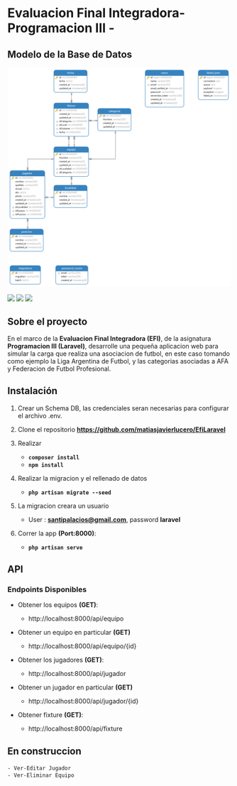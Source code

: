 # Evaluacion Final Integradora-Programacion III - 

## Modelo de la Base de Datos

![Database_Model](https://github.com/matiasjavierlucero/EfiLaravel/blob/master/public/images/Diagram.png)

<a href="#"><img src="https://img.shields.io/badge/license-MIT-green"></a>
<a href="#"><img src="https://img.shields.io/badge/php-^7.2.28-blue"></a>
<a href="#"><img src="https://img.shields.io/badge/laravel-^7.29-red"></a>


## Sobre el proyecto
En el marco de la **Evaluacion Final Integradora (EFI)**, de la asignatura **Programacion III (Laravel)**, desarrolle una pequeña aplicacion web para simular la carga que realiza una asociacion de futbol, en este caso tomando como ejemplo la Liga Argentina de Futbol, y las categorias asociadas a AFA y Federacion de Futbol Profesional.


## Instalación 

1. Crear un Schema DB, las credenciales seran necesarias para configurar el archivo .env.

2. Clone el repositorio **https://github.com/matiasjavierlucero/EfiLaravel**

3. Realizar 
    - **`composer install`**
    -  **`npm install`**

4. Realizar la migracion y el rellenado de datos
    - **`php artisan migrate --seed`**  
    
5. La migracion creara un usuario 
    - User : **santipalacios@gmail.com**, password **laravel**

6. Correr la app **(Port:8000)**:
    - **`php artisan serve`**

## API
### Endpoints Disponibles 

- Obtener los equipos **(GET)**:
    - http://localhost:8000/api/equipo 
- Obtener un equipo en particular **(GET)**
    - http://localhost:8000/api/equipo/{id} 

- Obtener los jugadores **(GET)**:
    - http://localhost:8000/api/jugador 
- Obtener un jugador en particular **(GET)**
    - http://localhost:8000/api/jugador/{id} 

- Obtener fixture **(GET)**:
    - http://localhost:8000/api/fixture 




## En construccion
    - Ver-Editar Jugador
    - Ver-Eliminar Equipo
